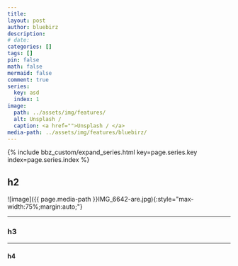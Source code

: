 ```yaml
---
title:
layout: post
author: bluebirz
description:
# date: 
categories: []
tags: []
pin: false
math: false
mermaid: false
comment: true
series:
  key: asd
  index: 1 
image:
  path: ../assets/img/features/
  alt: Unsplash / 
  caption: <a href="">Unsplash / </a>
media-path: ../assets/img/features/bluebirz/
---
```


{% include bbz_custom/expand_series.html key=page.series.key index=page.series.index %}

## h2

![image]({{ page.media-path  }}IMG_6642-are.jpg){:style="max-width:75%;margin:auto;"}

---

### h3

---

#### h4
